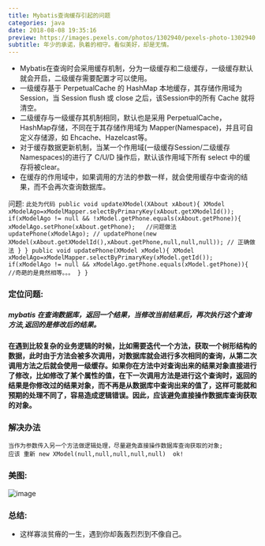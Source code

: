 ```yaml
---
title: Mybatis查询缓存引起的问题
categories: java
date: 2018-08-08 19:35:16
preview: https://images.pexels.com/photos/1302940/pexels-photo-1302940.jpeg?auto=compress&cs=tinysrgb&dpr=2&h=750&w=1260
subtitle: 年少的承诺，执着的相守。看似美好，却是无情。
---
```


  - Mybatis在查询时会采用缓存机制，分为一级缓存和二级缓存，一级缓存默认就会开启，二级缓存需要配置才可以使用。
  - 一级缓存基于 PerpetualCache 的 HashMap 本地缓存，其存储作用域为 Session，当 Session flush 或 close 之后，该Session中的所有 Cache 就将清空。
  - 二级缓存与一级缓存其机制相同，默认也是采用 PerpetualCache，HashMap存储，不同在于其存储作用域为 Mapper(Namespace)，并且可自定义存储源，如 Ehcache、Hazelcast等。
  - 对于缓存数据更新机制，当某一个作用域(一级缓存Session/二级缓存Namespaces)的进行了 C/U/D 操作后，默认该作用域下所有 select 中的缓存将被clear。
  - 在缓存的作用域中，如果调用的方法的参数一样，就会使用缓存中查询的结果，而不会再次查询数据库。

问题:
    ```
    此处为代码
    public void updateXModel(XAbout xAbout){
        XModel xModelAgo=xModelMapper.selectByPrimaryKey(xAbout.getXModelId());
        if(xModelAgo != null && !xModel.getPhone.equals(xAbout.getPhone)){
            xModelAgo.setPhone(xAbout.getPhone);   //问题做法
            updatePhone(xModelAgo);
            // updatePhone(new XModel(xAbout.getXModelId(),xAbout.getPhone,null,null,null)); // 正确做法
        }
    }
    public void updatePhone(XModel xModel){
        XModel xModelAgo=xModelMapper.selectByPrimaryKey(xModel.getId());
        if(xModelAgo != null && xModelAgo.getPhone.equals(xModel.getPhone)){
            //奇葩的是竟然相等。。。
        }
    }
    ```
### 定位问题:
   ##### mybatis 在查询数据库，返回一个结果，当修改当前结果后，再次执行这个查询方法,返回的是修改后的结果。
   
   **在遇到比较复杂的业务逻辑的时候，比如需要迭代一个方法，获取一个树形结构的数据，此时由于方法会被多次调用，对数据库就会进行多次相同的查询，从第二次调用方法之后就会使用一级缓存。如果你在方法中对查询出来的结果对象直接进行了修改，比如修改了某个属性的值，在下一次调用方法是进行这个查询时，返回的结果是你修改过的结果对象，而不再是从数据库中查询出来的值了，这样可能就和预期的处理不同了，容易造成逻辑错误。因此，应该避免直接操作数据库查询获取的对象。**

###  解决办法
    当作为参数传入另一个方法做逻辑处理，尽量避免直接操作数据库查询获取的对象;
    应该 重新 new XModel(null,null,null,null,null)  ok!

### 美图:
![image](https://images.pexels.com/photos/318378/pexels-photo-318378.jpeg?auto=compress&cs=tinysrgb&dpr=2&h=750&w=1260)

### 总结:
- 这样寡淡贫瘠的一生，遇到你却轰轰烈烈到不像自己。
